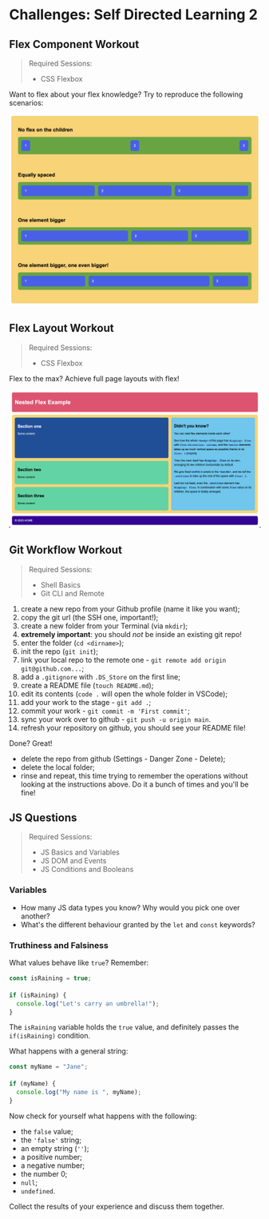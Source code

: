 # Challenges: Self Directed Learning 2

## Flex Component Workout

> Required Sessions:
>
> - CSS Flexbox

Want to flex about your flex knowledge? Try to reproduce the following scenarios:

![Flex Layouts](assets/flex-exercise.png)

## Flex Layout Workout

> Required Sessions:
>
> - CSS Flexbox

Flex to the max? Achieve full page layouts with flex!

![Flex Layouts](assets/flex-layout.png)

## Git Workflow Workout

> Required Sessions:
>
> - Shell Basics
> - Git CLI and Remote

1. create a new repo from your Github profile (name it like you want);
2. copy the git url (the SSH one, important!);
3. create a new folder from your Terminal (via `mkdir`);
4. **extremely important**: you should _not_ be inside an existing git repo!
5. enter the folder (`cd <dirname>`);
6. init the repo (`git init`);
7. link your local repo to the remote one - `git remote add origin git@github.com...`;
8. add a `.gitignore` with `.DS_Store` on the first line;
9. create a README file (`touch README.md`);
10. edit its contents (`code .` will open the whole folder in VSCode);
11. add your work to the stage - `git add .`;
12. commit your work - `git commit -m 'First commit'`;
13. sync your work over to github - `git push -u origin main`.
14. refresh your repository on github, you should see your README file!

Done? Great!

- delete the repo from github (Settings - Danger Zone - Delete);
- delete the local folder;
- rinse and repeat, this time trying to remember the operations without looking at the instructions above. Do it a bunch of times and you'll be fine!

## JS Questions

> Required Sessions:
>
> - JS Basics and Variables
> - JS DOM and Events
> - JS Conditions and Booleans

### Variables

- How many JS data types you know? Why would you pick one over another?
- What's the different behaviour granted by the `let` and `const` keywords?

### Truthiness and Falsiness

What values behave like `true`? Remember:

```js
const isRaining = true;

if (isRaining) {
  console.log("Let's carry an umbrella!");
}
```

The `isRaining` variable holds the `true` value, and definitely passes the `if(isRaining)` condition.

What happens with a general string:

```js
const myName = "Jane";

if (myName) {
  console.log("My name is ", myName);
}
```

Now check for yourself what happens with the following:

- the `false` value;
- the `'false'` string;
- an empty string (`''`);
- a positive number;
- a negative number;
- the number 0;
- `null`;
- `undefined`.

Collect the results of your experience and discuss them together.
